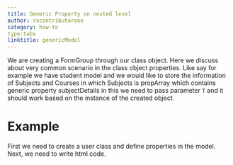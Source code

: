 ```yaml
---
title: Generic Property on nested level
author: rxcontributorone
category: how-to
type:tabs
linktitle: genericModel
---
```


We are creating a FormGroup through our class object.
Here we discuss about very common scenario in the class object properties. Like say for example we have student model and we would like to store the information of Subjects and Courses in which Subjects is propArray which contains generic property subjectDetails in this we need to pass parameter `T` and it should work based on the instance of the created object.

# Example

<data-scope scope="['decorator']">
First we need to create a user class and define properties in the model.
<div component="app-code" key="generic-complete-model"></div> 
</data-scope>
<div component="app-code" key="generic-complete-component"></div> 
Next, we need to write html code.
<div component="app-code" key="generic-complete-html"></div> 
<div component="app-example-runner" ref-component="app-generic-complete"></div>
